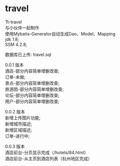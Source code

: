 # travel
Tt-travel<br>
与小伙伴一起制作<br>
使用Mybatis-Generator自动生成Dao、Model、Mapping<br>
jdk 1.8;<br>
SSM 4.2.8;<br>

数据库已上传: travel.sql<br>

0.0.1 版本<br>
酒店-部分内容简单增删改查;<br>
订单-未做;<br>
景点-部分内容简单增删改查;<br>
旅游团-部分内容简单增删改查;<br>
论坛-部分内容简单增删改查;<br>
用户-部分内容简单增删改查;<br>

0.0.2 版本<br>
新增上传图片功能;<br>
新增城市描述;<br>
新增区域描述;<br>
订单-进行中;<br>

0.0.3 版本<br>
酒店前台-分页显示完成（/hotels/84.html）<br>
酒店前台-从主页到酒店列表（杭州地区完成）<br>